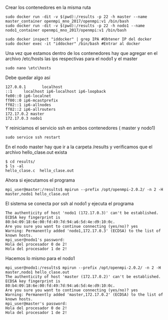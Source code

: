 Crear los contenedores en la misma ruta
```
sudo docker run -dit -v $(pwd):/results -p 22 -h master --name master_container openmpi_mno_2017/openmpi:v1 /bin/bash
sudo docker run -dit -v $(pwd):/results -p 22 -h nodo1 --name nodo1_container openmpi_mno_2017/openmpi:v1 /bin/bash

sudo docker inspect "iddocker" | grep IPA #Obtener IP del docker
sudo docker exec -it "iddocker" /bin/bash #Entrar al docker
```

Una vez que estamos dentro de los contenedores hay que agregar en el archivo /etc/hosts las ips respectivas para el nodo1 y el master
```
sudo nano \etc\hosts
```
Debe quedar algo así
```
127.0.0.1       localhost
::1     localhost ip6-localhost ip6-loopback
fe00::0 ip6-localnet
ff00::0 ip6-mcastprefix
ff02::1 ip6-allnodes
ff02::2 ip6-allrouters
172.17.0.2 master
172.17.0.3 nodo1

```

Y reiniciamos el servicio ssh en ambos contenedores ( master y nodo1)

```
sudo service ssh restart
```

En el nodo master hay que ir a la carpeta /results  y verificamos que el archivo hello_clase.out exista
```
$ cd results/
$ ls -al
hello_clase.c  hello_clase.out
```
Ahora si ejecutamos el programa
```
mpi_user@master:/results$ mpirun --prefix /opt/openmpi-2.0.2/ -n 2 -H master,nodo1 hello_clase.out 
```

El sistema se conecta por ssh al nodo1 y ejecuta el programa
```
The authenticity of host 'nodo1 (172.17.0.3)' can't be established.
ECDSA key fingerprint is 80:b4:09:18:6e:00:fd:49:7d:94:a6:5d:4e:d9:10:0c.
Are you sure you want to continue connecting (yes/no)? yes
Warning: Permanently added 'nodo1,172.17.0.3' (ECDSA) to the list of known hosts.
mpi_user@nodo1's password: 
Hola del procesador 0 de 2!
Hola del procesador 1 de 2!
```
Hacemos lo mismo para el nodo1
```
mpi_user@nodo1:/results$ mpirun --prefix /opt/openmpi-2.0.2/ -n 2 -H master,nodo1 hello_clase.out 
The authenticity of host 'master (172.17.0.2)' can't be established.
ECDSA key fingerprint is 80:b4:09:18:6e:00:fd:49:7d:94:a6:5d:4e:d9:10:0c.
Are you sure you want to continue connecting (yes/no)? yes
Warning: Permanently added 'master,172.17.0.2' (ECDSA) to the list of known hosts.
mpi_user@master's password: 
Hola del procesador 0 de 2!
Hola del procesador 1 de 2!
```

